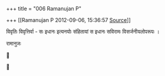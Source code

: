 +++
title = "006 Ramanujan P"

+++
[[Ramanujan P	2012-09-06, 15:36:57 [Source](https://groups.google.com/g/bvparishat/c/I2ydCghgrc0)]]



विवृतिः विवृत्तिर्वा - सः इधानः इत्यनयोः संहितायां स इधानः सविरामः विसर्जनीयलोपरूपः ।



रामानुजः






